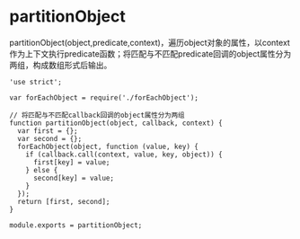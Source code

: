 # partitionObject

partitionObject(object,predicate,context)，遍历object对象的属性，以context作为上下文执行predicate函数；将匹配与不匹配predicate回调的object属性分为两组，构成数组形式后输出。

    'use strict';

    var forEachObject = require('./forEachObject');

    // 将匹配与不匹配callback回调的object属性分为两组
    function partitionObject(object, callback, context) {
      var first = {};
      var second = {};
      forEachObject(object, function (value, key) {
        if (callback.call(context, value, key, object)) {
          first[key] = value;
        } else {
          second[key] = value;
        }
      });
      return [first, second];
    }

    module.exports = partitionObject;